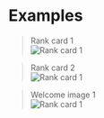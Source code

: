 # Examples

> Rank card 1 \
![Rank card 1]("./outputs/rank_card1.png")

> Rank card 2 \
![Rank card 1]("./outputs/rank_card2.png")

> Welcome image 1 \
![Rank card 1]("./outputs/welcome_image1.png")